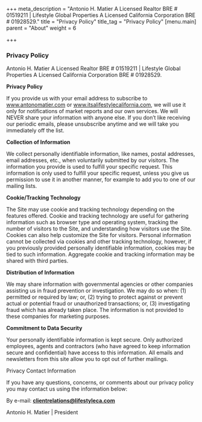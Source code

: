 +++
meta_description = "Antonio H. Matier A Licensed Realtor BRE # 01519211 | Lifestyle Global Properties A Licensed California Corporation BRE # 01928529."
title = "Privacy Policy"
title_tag = "Privacy Policy"
[menu.main]
parent = "About"
weight = 6

+++
### Privacy Policy

Antonio H. Matier A Licensed Realtor BRE # 01519211 | Lifestyle Global Properties A Licensed California Corporation BRE # 01928529.

**Privacy Policy**

If you provide us with your email address to subscribe to www.antonomatier.com or www.itsalifestylecalifornia.com, we will use it only for notifications of market reports and our own services. We will NEVER share your information with anyone else. If you don’t like receiving our periodic emails, please unsubscribe anytime and we will take you immediately off the list.

**Collection of Information**

We collect personally identifiable information, like names, postal addresses, email addresses, etc., when voluntarily submitted by our visitors. The information you provide is used to fulfill your specific request. This information is only used to fulfill your specific request, unless you give us permission to use it in another manner, for example to add you to one of our mailing lists.

**Cookie/Tracking Technology**

The Site may use cookie and tracking technology depending on the features offered. Cookie and tracking technology are useful for gathering information such as browser type and operating system, tracking the number of visitors to the Site, and understanding how visitors use the Site. Cookies can also help customize the Site for visitors. Personal information cannot be collected via cookies and other tracking technology, however, if you previously provided personally identifiable information, cookies may be tied to such information. Aggregate cookie and tracking information may be shared with third parties.

**Distribution of Information**

We may share information with governmental agencies or other companies assisting us in fraud prevention or investigation. We may do so when: (1) permitted or required by law; or, (2) trying to protect against or prevent actual or potential fraud or unauthorized transactions; or, (3) investigating fraud which has already taken place. The information is not provided to these companies for marketing purposes.

**Commitment to Data Security**

Your personally identifiable information is kept secure. Only authorized employees, agents and contractors (who have agreed to keep information secure and confidential) have access to this information. All emails and newsletters from this site allow you to opt out of further mailings.

Privacy Contact Information

If you have any questions, concerns, or comments about our privacy policy you may contact us using the information below:

By e-mail: **clientrelations@lifestyleca.com**

Antonio H. Matier | President